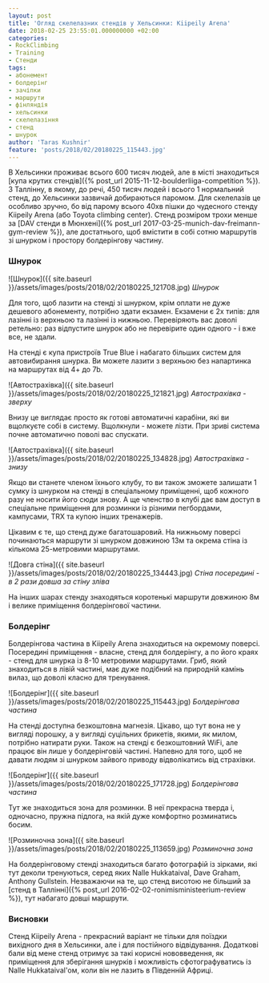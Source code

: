 ```yaml
---
layout: post
title: 'Огляд скелелазних стендів у Хельсинки: Kiipeily Arena'
date: 2018-02-25 23:55:01.000000000 +02:00
categories:
- RockClimbing
- Training
- Стенди
tags:
- абонемент
- болдерінг
- зачіпки
- маршрути
- фінляндія
- хельсинки
- скелелазіння
- стенд
- шнурок
author: 'Taras Kushnir'
feature: 'posts/2018/02/20180225_115443.jpg'
---
```


В Хельсинки проживає всього 600 тисяч людей, але в місті знаходиться [купа крутих стендів]({% post_url 2015-11-12-boulderliiga-competition %}). З Таллінну, в якому, до речі, 450 тисяч людей і всього 1 нормальний стенд, до Хельсинки зазвичай добираються паромом. Для скелелазів це особливо зручно, бо від парому всього 40хв пішки до чудесного стенду Kiipeily Arena (або Toyota climbing center). Стенд розміром трохи менше за [DAV стенди в Мюнхені]({% post_url 2017-03-25-munich-dav-freimann-gym-review %}), але достатнього, щоб вмістити в собі сотню маршрутів зі шнурком і простору болдерінгову частину.

<!--more-->

### Шнурок

![Шнурок]({{ site.baseurl }}/assets/images/posts/2018/02/20180225_121708.jpg)
*Шнурок*

Для того, щоб лазити на стенді зі шнурком, крім оплати не дуже дешевого абонементу, потрібно здати екзамен. Екзамени є 2х типів: для лазінні із верхньою та лазінні із нижньою. Перевіряють вас доволі ретельно: раз відпустите шнурок або не перевірите один одного - і вже все, не здали.

На стенді є купа пристроїв True Blue і набагато більших систем для автовибирання шнурка. Ви можете лазити з верхньою без напартинка на маршрутах від 4+ до 7b.

![Автострахівка]({{ site.baseurl }}/assets/images/posts/2018/02/20180225_121821.jpg)
*Автострахівка - зверху*

Внизу це виглядає просто як готові автоматичні карабіни, які ви вщолкуєте собі в систему. Вщолкнули - можете лізти. При зриві система почне автоматично поволі вас спускати.

![Автострахівка]({{ site.baseurl }}/assets/images/posts/2018/02/20180225_134828.jpg)
*Автострахівка - знизу*

Якщо ви станете членом їхнього клубу, то ви також зможете залишати 1 сумку із шнурком на стенді в спеціальному приміщенні, щоб кожного разу не носити його сюди знову. А ще членство в клубі дає вам доступ в спеціальне приміщення для розминки із різними пегбордами, кампусами, TRX та купою інших тренажерів.

Цікавим є те, що стенд дуже багатошаровий. На нижньому поверсі починаються маршрути зі шнурком довжиною 13м та окрема стіна із кількома 25-метровими маршрутами.

![Довга стіна]({{ site.baseurl }}/assets/images/posts/2018/02/20180225_134443.jpg)
*Стіна посередині - в 2 рази довша за стіну зліва*

На інших шарах стенду знаходяться коротенькі маршрути довжиною 8м і велике приміщення болдерінгової частини.

### Болдерінг

Болдерінгова частина в Kiipeily Arena знаходиться на окремому поверсі. Посередині приміщення - власне, стенд для болдерінгу, а по його краях - стенд для шнурка із 8-10 метровими маршрутами. Гриб, який знаходиться в лівій частині, має дуже подібний на природній камінь вилаз, що доволі класно для тренування.

![Болдерінг]({{ site.baseurl }}/assets/images/posts/2018/02/20180225_115443.jpg)
*Болдерінгова частина*

На стенді доступна безкоштовна магнезія. Цікаво, що тут вона не у вигляді порошку, а у вигляді суцільних брикетів, якими, як милом, потрібно натирати руки. Також на стенді є безкоштовний WiFi, але працює він лише у болдерінговій частині. Напевно для того, щоб не давати людям зі шнурком зайвого приводу відволікатись від страхівки.

![Болдерінг]({{ site.baseurl }}/assets/images/posts/2018/02/20180225_171728.jpg)
*Болдерінгова частина*

Тут же знаходиться зона для розминки. В неї прекрасна тверда і, одночасно, пружна підлога, на якій дуже комфортно розминатись босим.

![Розминочна зона]({{ site.baseurl }}/assets/images/posts/2018/02/20180225_113659.jpg)
*Розминочна зона*

На болдерінговому стенді знаходиться багато фотографій із зірками, які тут деколи тренуються, серед яких Nalle Hukkataival, Dave Graham, Anthony Gullstein. Незважаючи на те, що стенд висотою не більший за [стенд в Таллінні]({% post_url 2016-02-02-ronimisministeerium-review %}), тут набагато довші маршрути.

### Висновки

Стенд Kiipeily Arena - прекрасний варіант не тільки для поїздки вихідного дня в Хельсинки, але і для постійного відвідування. Додаткові бали від мене стенд отримує за такі корисні нововведення, як приміщення для зберігання шнурків і можливість сфотографуватись із Nalle Hukkataival'ом, коли він не лазить в Південній Африці.
